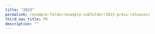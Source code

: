 ```yaml
---
title: "2023"
permalink: /example-folder/example-subfolder/2023-press-releases/
third_nav_title: PR
description: ""
---
```

